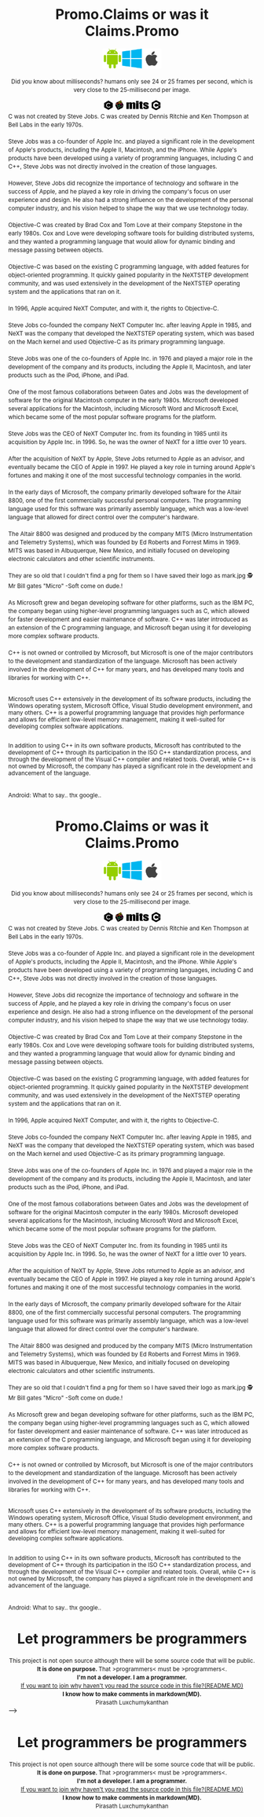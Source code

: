 <!--Message to the programmer.:-->
<h1 align="center"><strong>Promo.Claims or was it Claims.Promo</strong></h1>
<!--
Programmers let's get together
-->
<div align="center">
<!--
I just place this platform, that's my main focus.
  btw: its also center in view ;)
-->
  <img src="android.png" width="40"/><img src="microsoft.png" width="40"/><img src="apple.png" width="40"/>
</div>
<!--
A document have have many layers.
-->
<p align="center"><small>Did you know about milliseconds? humans only see 24 or 25 frames per second, which is very close to the 25-millisecond per image.</small></p>
<!-
Why did i choice c++.?
It runs on any device. Server Mobile Tabelt watch anything..
But if you see! about "C". I still tell the story.(PUBLIC)
About apple, microsoft and android. but for real. android also have alot c++ and that's also in apple to.
but the truth is just that there are different ways of adding files to it. And compile it.
And more trust way to do it.
I personally use Visual Studio "Code" Remember "Code".
There are many tools that are better than those built into Visual studio visual studio "community".
If you know there is something called Remote Explorer. it just one of them if you are tired of sharing files back and forth from your mac or pc.
There more than you know.
have you read the source code in the other files.
I can also figure out how to make comments in c
-->
<div align="center">
  <img src="c.png" height="20"/>  
  <img src="NeXT.png" height="20"/>  
  <img src="mark.jpg" height="20"/> 
  <img src="cplusplus.png" height="20"/>
</div>
<small>
C was not created by Steve Jobs. C was created by Dennis Ritchie and Ken Thompson at Bell Labs in the early 1970s.<br/> <br/>
Steve Jobs was a co-founder of Apple Inc. and played a significant role in the development of Apple's products, including the Apple II, Macintosh, and the iPhone. While Apple's products have been developed using a variety of programming languages, including C and C++, Steve Jobs was not directly involved in the creation of those languages.<br/> <br/>
However, Steve Jobs did recognize the importance of technology and software in the success of Apple, and he played a key role in driving the company's focus on user experience and design. He also had a strong influence on the development of the personal computer industry, and his vision helped to shape the way that we use technology today.<br/> <br/>
Objective-C was created by Brad Cox and Tom Love at their company Stepstone in the early 1980s. Cox and Love were developing software tools for building distributed systems, and they wanted a programming language that would allow for dynamic binding and message passing between objects.
<br/><br/>
Objective-C was based on the existing C programming language, with added features for object-oriented programming. It quickly gained popularity in the NeXTSTEP development community, and was used extensively in the development of the NeXTSTEP operating system and the applications that ran on it.<br/> <br/>
In 1996, Apple acquired NeXT Computer, and with it, the rights to Objective-C.<br/><br/>
Steve Jobs co-founded the company NeXT Computer Inc. after leaving Apple in 1985, and NeXT was the company that developed the NeXTSTEP operating system, which was based on the Mach kernel and used Objective-C as its primary programming language.<br/><br/>
Steve Jobs was one of the co-founders of Apple Inc. in 1976 and played a major role in the development of the company and its products, including the Apple II, Macintosh, and later products such as the iPod, iPhone, and iPad.<br/><br/>
  One of the most famous collaborations between Gates and Jobs was the development of software for the original Macintosh computer in the early 1980s. Microsoft developed several applications for the Macintosh, including Microsoft Word and Microsoft Excel, which became some of the most popular software programs for the platform.
  <br/><br/>
  Steve Jobs was the CEO of NeXT Computer Inc. from its founding in 1985 until its acquisition by Apple Inc. in 1996. So, he was the owner of NeXT for a little over 10 years.
  <br/><br/>
After the acquisition of NeXT by Apple, Steve Jobs returned to Apple as an advisor, and eventually became the CEO of Apple in 1997. He played a key role in turning around Apple's fortunes and making it one of the most successful technology companies in the world.
  <br/>  <br/>
  In the early days of Microsoft, the company primarily developed software for the Altair 8800, one of the first commercially successful personal computers. The programming language used for this software was primarily assembly language, which was a low-level language that allowed for direct control over the computer's hardware. <br/>  <br/>
  The Altair 8800 was designed and produced by the company MITS (Micro Instrumentation and Telemetry Systems), which was founded by Ed Roberts and Forrest Mims in 1969. MITS was based in Albuquerque, New Mexico, and initially focused on developing electronic calculators and other scientific instruments. <br/>  <br/>
They are so old that I couldn't find a png for them so I have saved their logo as mark.jpg 🕵️
Mr Bill gates "Micro" -Soft come on dude.!<br/>  <br/>
As Microsoft grew and began developing software for other platforms, such as the IBM PC, the company began using higher-level programming languages such as C, which allowed for faster development and easier maintenance of software. C++ was later introduced as an extension of the C programming language, and Microsoft began using it for developing more complex software products.<br/><br/>
  C++ is not owned or controlled by Microsoft, but Microsoft is one of the major contributors to the development and standardization of the language. Microsoft has been actively involved in the development of C++ for many years, and has developed many tools and libraries for working with C++.<br/><br/>

Microsoft uses C++ extensively in the development of its software products, including the Windows operating system, Microsoft Office, Visual Studio development environment, and many others. C++ is a powerful programming language that provides high performance and allows for efficient low-level memory management, making it well-suited for developing complex software applications.<br/><br/>

In addition to using C++ in its own software products, Microsoft has contributed to the development of C++ through its participation in the ISO C++ standardization process, and through the development of the Visual C++ compiler and related tools. Overall, while C++ is not owned by Microsoft, the company has played a significant role in the development and advancement of the language.<br/><br/>

Android: What to say.. thx google..
</small>
<!--
<!--Message to the programmer.:-->
<h1 align="center"><strong>Promo.Claims or was it Claims.Promo</strong></h1>
<!--
Programmers let's get together
-->
<div align="center">
<!--
I just place this platform, that's my main focus.
  btw: its also center in view ;)
-->
  <img src="android.png" width="40"/><img src="microsoft.png" width="40"/><img src="apple.png" width="40"/>
</div>
<!--
A document have have many layers.
-->
<p align="center"><small>Did you know about milliseconds? humans only see 24 or 25 frames per second, which is very close to the 25-millisecond per image.</small></p>
<!-
Why did i choice c++.?
It runs on any device. Server Mobile Tabelt watch anything..
But if you see! about "C". I still tell the story.(PUBLIC)
About apple, microsoft and android. but for real. android also have alot c++ and that's also in apple to.
but the truth is just that there are different ways of adding files to it. And compile it.
And more trust way to do it.
I personally use Visual Studio "Code" Remember "Code".
There are many tools that are better than those built into Visual studio visual studio "community".
If you know there is something called Remote Explorer. it just one of them if you are tired of sharing files back and forth from your mac or pc.
There more than you know.
have you read the source code in the other files.
I can also figure out how to make comments in c
-->
<div align="center">
  <img src="c.png" height="20"/>  
  <img src="NeXT.png" height="20"/>  
  <img src="mark.jpg" height="20"/> 
  <img src="cplusplus.png" height="20"/>
</div>
<small>
C was not created by Steve Jobs. C was created by Dennis Ritchie and Ken Thompson at Bell Labs in the early 1970s.<br/> <br/>
Steve Jobs was a co-founder of Apple Inc. and played a significant role in the development of Apple's products, including the Apple II, Macintosh, and the iPhone. While Apple's products have been developed using a variety of programming languages, including C and C++, Steve Jobs was not directly involved in the creation of those languages.<br/> <br/>
However, Steve Jobs did recognize the importance of technology and software in the success of Apple, and he played a key role in driving the company's focus on user experience and design. He also had a strong influence on the development of the personal computer industry, and his vision helped to shape the way that we use technology today.<br/> <br/>
Objective-C was created by Brad Cox and Tom Love at their company Stepstone in the early 1980s. Cox and Love were developing software tools for building distributed systems, and they wanted a programming language that would allow for dynamic binding and message passing between objects.
<br/><br/>
Objective-C was based on the existing C programming language, with added features for object-oriented programming. It quickly gained popularity in the NeXTSTEP development community, and was used extensively in the development of the NeXTSTEP operating system and the applications that ran on it.<br/> <br/>
In 1996, Apple acquired NeXT Computer, and with it, the rights to Objective-C.<br/><br/>
Steve Jobs co-founded the company NeXT Computer Inc. after leaving Apple in 1985, and NeXT was the company that developed the NeXTSTEP operating system, which was based on the Mach kernel and used Objective-C as its primary programming language.<br/><br/>
Steve Jobs was one of the co-founders of Apple Inc. in 1976 and played a major role in the development of the company and its products, including the Apple II, Macintosh, and later products such as the iPod, iPhone, and iPad.<br/><br/>
  One of the most famous collaborations between Gates and Jobs was the development of software for the original Macintosh computer in the early 1980s. Microsoft developed several applications for the Macintosh, including Microsoft Word and Microsoft Excel, which became some of the most popular software programs for the platform.
  <br/><br/>
  Steve Jobs was the CEO of NeXT Computer Inc. from its founding in 1985 until its acquisition by Apple Inc. in 1996. So, he was the owner of NeXT for a little over 10 years.
  <br/><br/>
After the acquisition of NeXT by Apple, Steve Jobs returned to Apple as an advisor, and eventually became the CEO of Apple in 1997. He played a key role in turning around Apple's fortunes and making it one of the most successful technology companies in the world.
  <br/>  <br/>
  In the early days of Microsoft, the company primarily developed software for the Altair 8800, one of the first commercially successful personal computers. The programming language used for this software was primarily assembly language, which was a low-level language that allowed for direct control over the computer's hardware. <br/>  <br/>
  The Altair 8800 was designed and produced by the company MITS (Micro Instrumentation and Telemetry Systems), which was founded by Ed Roberts and Forrest Mims in 1969. MITS was based in Albuquerque, New Mexico, and initially focused on developing electronic calculators and other scientific instruments. <br/>  <br/>
They are so old that I couldn't find a png for them so I have saved their logo as mark.jpg 🕵️
Mr Bill gates "Micro" -Soft come on dude.!<br/>  <br/>
As Microsoft grew and began developing software for other platforms, such as the IBM PC, the company began using higher-level programming languages such as C, which allowed for faster development and easier maintenance of software. C++ was later introduced as an extension of the C programming language, and Microsoft began using it for developing more complex software products.<br/><br/>
  C++ is not owned or controlled by Microsoft, but Microsoft is one of the major contributors to the development and standardization of the language. Microsoft has been actively involved in the development of C++ for many years, and has developed many tools and libraries for working with C++.<br/><br/>

Microsoft uses C++ extensively in the development of its software products, including the Windows operating system, Microsoft Office, Visual Studio development environment, and many others. C++ is a powerful programming language that provides high performance and allows for efficient low-level memory management, making it well-suited for developing complex software applications.<br/><br/>

In addition to using C++ in its own software products, Microsoft has contributed to the development of C++ through its participation in the ISO C++ standardization process, and through the development of the Visual C++ compiler and related tools. Overall, while C++ is not owned by Microsoft, the company has played a significant role in the development and advancement of the language.<br/><br/>

Android: What to say.. thx google..
</small>
<!--
Dear team,

I wanted to clarify some ground rules for being part of this project. As the inventor and CEO of how-to-get-your-attention.com, I want to make sure that everyone involved understands their roles and responsibilities.

First, I want to remind everyone that the code you write for this project is owned by how-to-get-your-attention.com, with approval. As the owner, I reserve the right to take a fee of 3% for paying clients. However, I may choose to take a lower percentage in some products.

In addition to the programmer fee, we will be charging a services fee to cover the costs of hosting, maintenance, and customer support. The services fee will be 15% of the total amount paid by customers for our products, plus applicable taxes and company taxes in the countries where we operate.

We will share 5% of the profits from the project with the team each day.
Finally, I want to make it clear that we have a zero-tolerance policy for disputes and conflicts within the team. If any team member engages in behavior that is disruptive or harmful to the project, they will be immediately removed from the team.

First, I want to make it clear that we do not use open source or other free tools. We pay annually for licenses from Microsoft, Apple, Android, and hosting services.
WEE BUILD!!!!

Thank you for your time and commitment to this project.

Best regards,
Pirasath Luxchumykanthan
-->
<h1 align="center"><strong>Let programmers be programmers</strong></h1>
<div align="center">
<small>
This project is not open source although there will be some source code that will be public.
<strong> It is done on purpose. </strong>
That >programmers< must be >programmers<.<br/>
<strong>I'm not a developer. I am a programmer.</strong><br/>
 <u>If you want to join why haven't you read the source code in this file?(README.MD) </u><br/>
  <strong>I know how to make comments in markdown(MD).</strong><br/>
  Pirasath Luxchumykanthan
<!--For you: pirasath.luxchumykanthan@how-to-get-your-attention.com for public office@how-to-get-your-attention.com -->
<!--"I will send you an email" if you are accepted as a presenter with your first name and dot and your lastname@how-to-get-your-attention.com-->
</small>
</div>
-->
<h1 align="center"><strong>Let programmers be programmers</strong></h1>
<div align="center">
<small>
This project is not open source although there will be some source code that will be public.
<strong> It is done on purpose. </strong>
That >programmers< must be >programmers<.<br/>
<strong>I'm not a developer. I am a programmer.</strong><br/>
 <u>If you want to join why haven't you read the source code in this file?(README.MD) </u><br/>
  <strong>I know how to make comments in markdown(MD).</strong><br/>
  Pirasath Luxchumykanthan
<!--For you: pirasath.luxchumykanthan@how-to-get-your-attention.com for public office@how-to-get-your-attention.com -->
<!--"I will send you an email" if you are accepted as a presenter with your first name and dot and your lastname@how-to-get-your-attention.com-->
</small>
</div>
<!--Have a nice day!-->
